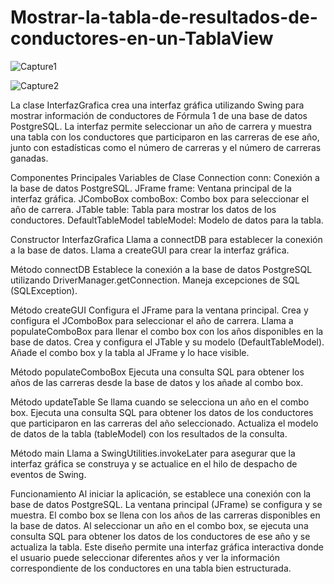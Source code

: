 # Mostrar-la-tabla-de-resultados-de-conductores-en-un-TablaView

![Capture1](https://github.com/josesamaniego14/Mostrar-la-tabla-de-resultados-de-conductores-en-un-TablaView/assets/169215284/f6bb75a3-723f-4288-8cc8-4993bba011e2)

![Capture2](https://github.com/josesamaniego14/Mostrar-la-tabla-de-resultados-de-conductores-en-un-TablaView/assets/169215284/81100fc8-461f-4043-84b6-668e5a37aa49)

La clase InterfazGrafica crea una interfaz gráfica utilizando Swing para mostrar información de conductores de Fórmula 1 de una base de datos PostgreSQL. La interfaz permite seleccionar un año de carrera y muestra una tabla con los conductores que participaron en las carreras de ese año, junto con estadísticas como el número de carreras y el número de carreras ganadas.

Componentes Principales
Variables de Clase
Connection conn: Conexión a la base de datos PostgreSQL.
JFrame frame: Ventana principal de la interfaz gráfica.
JComboBox<String> comboBox: Combo box para seleccionar el año de carrera.
JTable table: Tabla para mostrar los datos de los conductores.
DefaultTableModel tableModel: Modelo de datos para la tabla.

Constructor InterfazGrafica
Llama a connectDB para establecer la conexión a la base de datos.
Llama a createGUI para crear la interfaz gráfica.

Método connectDB
Establece la conexión a la base de datos PostgreSQL utilizando DriverManager.getConnection.
Maneja excepciones de SQL (SQLException).

Método createGUI
Configura el JFrame para la ventana principal.
Crea y configura el JComboBox para seleccionar el año de carrera.
Llama a populateComboBox para llenar el combo box con los años disponibles en la base de datos.
Crea y configura el JTable y su modelo (DefaultTableModel).
Añade el combo box y la tabla al JFrame y lo hace visible.

Método populateComboBox
Ejecuta una consulta SQL para obtener los años de las carreras desde la base de datos y los añade al combo box.

Método updateTable
Se llama cuando se selecciona un año en el combo box.
Ejecuta una consulta SQL para obtener los datos de los conductores que participaron en las carreras del año seleccionado.
Actualiza el modelo de datos de la tabla (tableModel) con los resultados de la consulta.

Método main
Llama a SwingUtilities.invokeLater para asegurar que la interfaz gráfica se construya y se actualice en el hilo de despacho de eventos de Swing.

Funcionamiento
Al iniciar la aplicación, se establece una conexión con la base de datos PostgreSQL.
La ventana principal (JFrame) se configura y se muestra.
El combo box se llena con los años de las carreras disponibles en la base de datos.
Al seleccionar un año en el combo box, se ejecuta una consulta SQL para obtener los datos de los conductores de ese año y se actualiza la tabla.
Este diseño permite una interfaz gráfica interactiva donde el usuario puede seleccionar diferentes años y ver la información correspondiente de los conductores en una tabla bien estructurada.
